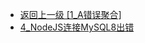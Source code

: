- [返回上一级 [1_A错误聚合]](page/web前端/Vue/1_A错误聚合/)
- [4_NodeJS连接MySQL8出错](page/web前端/Vue/1_A错误聚合/4_NodeJS连接MySQL8出错/)
